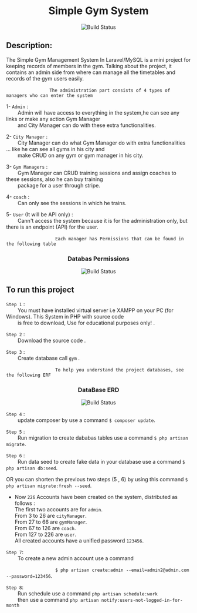 <h1 align="center"> Simple Gym System </h1>
<p align="center">
   <img src="https://user-images.githubusercontent.com/93389016/157983116-9feca44c-b9c1-43a0-97f3-e40fb90d685f.png" alt="Build Status">
</p>

## Description:
 
The Simple Gym Management System In Laravel/MySQL is a mini project for keeping records of members in the gym. Talking about the project, it contains an admin side from where can manage all the timetables and records of the gym users easily.  

&nbsp; &nbsp; &nbsp; &nbsp; &nbsp; &nbsp; &nbsp; &nbsp; &nbsp; &nbsp; &nbsp; &nbsp; &nbsp; &nbsp; &nbsp; `The administration part consists of 4 types of managers who can enter the system`  

1- `Admin`  :    
&nbsp; &nbsp; &nbsp; &nbsp; Admin will have access to everything in the system,he can see any links or make any action Gym Manager   
&nbsp; &nbsp; &nbsp; &nbsp; and City Manager can do with these extra functionalities.    

2- `City Manager` :    
&nbsp; &nbsp; &nbsp; &nbsp; City Manager can do what Gym Manager do with extra functionalities … like he can see all gyms in his city and  
&nbsp; &nbsp; &nbsp; &nbsp; make CRUD on any gym or gym manager in his city.  

3- `Gym Managers` :  
&nbsp; &nbsp; &nbsp; &nbsp; Gym Manager can CRUD training sessions and assign coaches to these sessions, also he can buy training  
&nbsp; &nbsp; &nbsp; &nbsp; package for a user through stripe.  

4- `coach` :  
&nbsp; &nbsp; &nbsp; &nbsp; Can only see the sessions in which he trains.  

5- `User` (It will be API only) :  
&nbsp; &nbsp; &nbsp; &nbsp; Cann't access the system because it is for the administration only, but there is an endpoint (API) for the user.   

&nbsp; &nbsp; &nbsp; &nbsp; &nbsp; &nbsp; &nbsp; &nbsp; &nbsp; &nbsp; &nbsp; &nbsp; &nbsp; &nbsp; &nbsp; &nbsp; &nbsp; `Each manager has Permissions that can be found in the following table`
<h3 align="center"> Databas Permissions </h3>  					
<p align="center">
   <img src="https://user-images.githubusercontent.com/93389016/156779278-58d23b62-21df-436d-a271-da2c5ad33c5d.png" alt="Build Status">
</p>

## To run this project  

`Step 1` :  
&nbsp; &nbsp; &nbsp; &nbsp; You must have installed virtual server i.e XAMPP on your PC (for Windows). This System in PHP with source code   
&nbsp; &nbsp; &nbsp; &nbsp; is free to download, Use for educational purposes only! .  

`Step 2` :  
&nbsp; &nbsp; &nbsp; &nbsp; Download the source code .

`Step 3` :  
&nbsp; &nbsp; &nbsp; &nbsp; Create database call `gym` .  

&nbsp; &nbsp; &nbsp; &nbsp; &nbsp; &nbsp; &nbsp; &nbsp; &nbsp; &nbsp; &nbsp; &nbsp; &nbsp; &nbsp; &nbsp; &nbsp; &nbsp;  `To help you understand the project databases, see the following ERF`
<h3 align="center"> DataBase ERD </h3>
<p align="center">
   <img src="https://user-images.githubusercontent.com/93389016/157979950-d67cd8ca-0e50-4ca0-9c6c-263883ad1a73.jpg" alt="Build Status">
</p>

`Step 4` :    
&nbsp; &nbsp; &nbsp; &nbsp; update composer by use a command ` $ composer update `.  

`Step 5` :    
&nbsp; &nbsp; &nbsp; &nbsp; Run migration to create dababas tables use a command ` $ php artisan migrate `.

`Step 6` :    
&nbsp; &nbsp; &nbsp; &nbsp; Run data seed to create fake data in your database use a command ` $ php artisan db:seed `.  

OR you can shorten the previous two steps (5 , 6) by using this command ` $ php artisan migrate:fresh --seed `.  


- Now `226` Accounts have been created on the system, distributed as follows :  
The first two accounts are for `admin`.    
From 3 to 26 are `cityManager`.  
From 27 to 66 are `gymManager`.  
From 67 to 126 are `coach`.  
From 127 to 226 are `user`.  
All created accounts have a unified password `123456`.  


`Step 7`:    
&nbsp; &nbsp; &nbsp; &nbsp; To create a new admin account use a command  

&nbsp; &nbsp; &nbsp; &nbsp; &nbsp; &nbsp; &nbsp; &nbsp; &nbsp; &nbsp; &nbsp; &nbsp; &nbsp; &nbsp; &nbsp; &nbsp; &nbsp; ` $ php artisan create:admin --email=admin2@admin.com --password=123456 `.  

`Step 8`:    
&nbsp; &nbsp; &nbsp; &nbsp; Run schedule use a command `php artisan schedule:work`   
&nbsp; &nbsp; &nbsp; &nbsp; then use a command `php artisan notify:users-not-logged-in-for-month`


